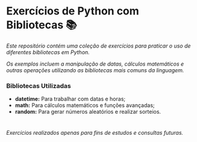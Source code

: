 # Exercícios de Python com Bibliotecas 📚

_Este repositório contém uma coleção de exercícios para praticar o uso de diferentes bibliotecas em Python._

_Os exemplos incluem a manipulação de datas, cálculos matemáticos e outras operações utilizando as bibliotecas mais comuns da linguagem._

### Bibliotecas Utilizadas

* **datetime:** Para trabalhar com datas e horas;
* **math:** Para cálculos matemáticos e funções avançadas;
* **random:** Para gerar números aleatórios e realizar sorteios.

#

_Exercícios realizados apenas para fins de estudos e consultas futuras._
